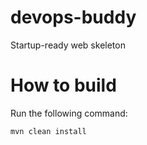 # devops-buddy
Startup-ready web skeleton

# How to build
Run the following command:
```
mvn clean install
```

